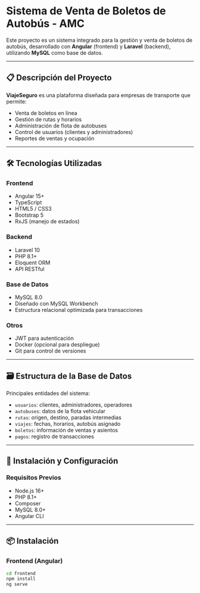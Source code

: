 # Sistema de Venta de Boletos de Autobús - AMC

Este proyecto es un sistema integrado para la gestión y venta de boletos de autobús, desarrollado con **Angular** (frontend) y **Laravel** (backend), utilizando **MySQL** como base de datos.

---

## 📋 Descripción del Proyecto

**ViajeSeguro** es una plataforma diseñada para empresas de transporte que permite:

- Venta de boletos en línea
- Gestión de rutas y horarios
- Administración de flota de autobuses
- Control de usuarios (clientes y administradores)
- Reportes de ventas y ocupación

---

## 🛠️ Tecnologías Utilizadas

### Frontend

- Angular 15+
- TypeScript
- HTML5 / CSS3
- Bootstrap 5
- RxJS (manejo de estados)

### Backend

- Laravel 10
- PHP 8.1+
- Eloquent ORM
- API RESTful

### Base de Datos

- MySQL 8.0
- Diseñado con MySQL Workbench
- Estructura relacional optimizada para transacciones

### Otros

- JWT para autenticación
- Docker (opcional para despliegue)
- Git para control de versiones

---

## 🗃️ Estructura de la Base de Datos

Principales entidades del sistema:

- `usuarios`: clientes, administradores, operadores
- `autobuses`: datos de la flota vehicular
- `rutas`: origen, destino, paradas intermedias
- `viajes`: fechas, horarios, autobús asignado
- `boletos`: información de ventas y asientos
- `pagos`: registro de transacciones

---

## 🔧 Instalación y Configuración

### Requisitos Previos

- Node.js 16+
- PHP 8.1+
- Composer
- MySQL 8.0+
- Angular CLI

---

## 📦 Instalación

### Frontend (Angular)

```bash
cd frontend
npm install
ng serve
